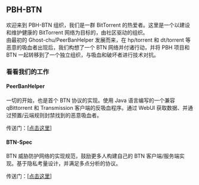 ## PBH-BTN

欢迎来到 PBH-BTN 组织，我们是一群 BitTorrent 的热爱者。这里是一个以建设和维护健康的 BitTorrent 网络为目标的，由社区驱动的组织。  
由最初的 Ghost-chu/PeerBanHelper 发展而来，在 hp/torrent 和 dt/torrent 等恶意的吸血者出现后，我们构想了一个 BTN 网络并付诸行动，并将 PBH 项目和 BTN 一起转移到了一个独立组织，与吸血和破坏者进行技术对抗。  

### 看看我们的工作

#### PeerBanHelper

一切的开始，也是首个 BTN 协议的实现。使用 Java 语言编写的一个兼容 qBittorrent 和 Transmission 客户端的反吸血程序。通过 WebUI 获取数据、并通过预置/云端规则封禁找到的恶意吸血者。

传送门：[[点击这里]](https://github.com/PBH-BTN/PeerBanHelper)

#### BTN-Spec

BTN 威胁防护网络的实现规范，鼓励更多人构建自己的 BTN 客户端/服务端实现。基于隐私考量设计，并满足多点分析的协议。

传送门：[[点击这里]](https://github.com/PBH-BTN/BTN-Spec)
